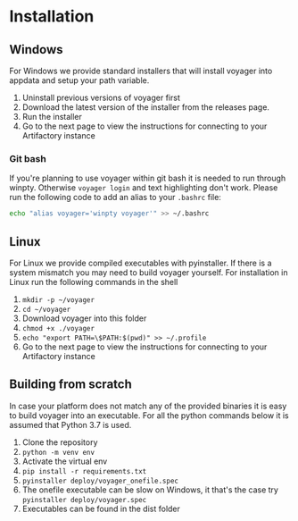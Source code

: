 # Installation

## Windows
For Windows we provide standard installers that will install voyager into appdata and setup your path variable.

1. Uninstall previous versions of voyager first
1. Download the latest version of the installer from the releases page.
2. Run the installer
3. Go to the next page to view the instructions for connecting to your Artifactory instance

### Git bash
If you're planning to use voyager within git bash it is needed to run through winpty. 
Otherwise `voyager login` and text highlighting don't work.
Please run the following code to add an alias to your `.bashrc` file:
```Bash
echo "alias voyager='winpty voyager'" >> ~/.bashrc
```

## Linux
For Linux we provide compiled executables with pyinstaller. If there is a system mismatch you may need to build voyager yourself.
For installation in Linux run the following commands in the shell

1. `mkdir -p ~/voyager`
1. `cd ~/voyager`
1. Download voyager into this folder
1. `chmod +x ./voyager`
1. `echo "export PATH=\$PATH:$(pwd)" >> ~/.profile`
1. Go to the next page to view the instructions for connecting to your Artifactory instance

## Building from scratch
In case your platform does not match any of the provided binaries it is easy to build voyager into an executable. For all the python commands below it is assumed that Python 3.7 is used.

1. Clone the repository
1. `python -m venv env`
1. Activate the virtual env
1. `pip install -r requirements.txt`
1. `pyinstaller deploy/voyager_onefile.spec`
1. The onefile executable can be slow on Windows, it that's the case try `pyinstaller deploy/voyager.spec`
1. Executables can be found in the dist folder